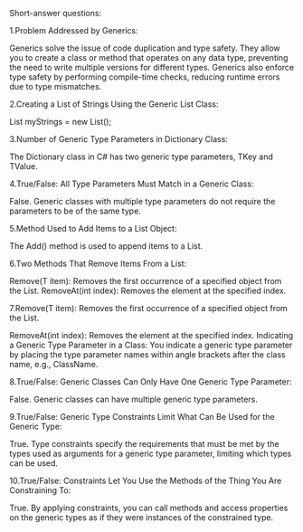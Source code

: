 Short-answer questions:

1.Problem Addressed by Generics:

Generics solve the issue of code duplication and type safety. They allow you to create a class or method that operates on any data type, preventing the need to write multiple versions for different types. Generics also enforce type safety by performing compile-time checks, reducing runtime errors due to type mismatches.

2.Creating a List of Strings Using the Generic List Class:

List<string> myStrings = new List<string>();

3.Number of Generic Type Parameters in Dictionary Class:

The Dictionary class in C# has two generic type parameters, TKey and TValue.

4.True/False: All Type Parameters Must Match in a Generic Class:

False. Generic classes with multiple type parameters do not require the parameters to be of the same type.

5.Method Used to Add Items to a List Object:

The Add() method is used to append items to a List.

6.Two Methods That Remove Items From a List:

Remove(T item): Removes the first occurrence of a specified object from the List.
RemoveAt(int index): Removes the element at the specified index.

7.Remove(T item): Removes the first occurrence of a specified object from the List.

RemoveAt(int index): Removes the element at the specified index.
Indicating a Generic Type Parameter in a Class:
You indicate a generic type parameter by placing the type parameter names within angle brackets after the class name, e.g., ClassName<T>.

8.True/False: Generic Classes Can Only Have One Generic Type Parameter:

False. Generic classes can have multiple generic type parameters.

9.True/False: Generic Type Constraints Limit What Can Be Used for the Generic Type:

True. Type constraints specify the requirements that must be met by the types used as arguments for a generic type parameter, limiting which types can be used.

10.True/False: Constraints Let You Use the Methods of the Thing You Are Constraining To:

True. By applying constraints, you can call methods and access properties on the generic types as if they were instances of the constrained type.
